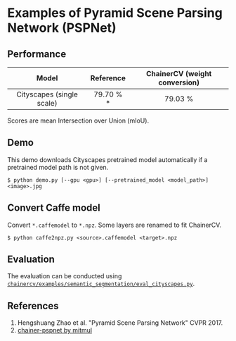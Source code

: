 # Examples of Pyramid Scene Parsing Network (PSPNet)

## Performance

| Model | Reference | ChainerCV (weight conversion) |
|:-:|:-:|:-:|
| Cityscapes (single scale) | 79.70 % * | 79.03 % |

Scores are mean Intersection over Union (mIoU).


## Demo
This demo downloads Cityscapes pretrained model automatically if a pretrained model path is not given.
```
$ python demo.py [--gpu <gpu>] [--pretrained_model <model_path>] <image>.jpg
```

## Convert Caffe model
Convert `*.caffemodel` to `*.npz`. Some layers are renamed to fit ChainerCV.
```
$ python caffe2npz.py <source>.caffemodel <target>.npz
```

## Evaluation
The evaluation can be conducted using [`chainercv/examples/semantic_segmentation/eval_cityscapes.py`](https://github.com/chainer/chainercv/blob/master/examples/semantic_segmentation).

## References
1. Hengshuang Zhao et al. "Pyramid Scene Parsing Network" CVPR 2017.
2. [chainer-pspnet by mitmul](https://github.com/mitmul/chainer-pspnet)
